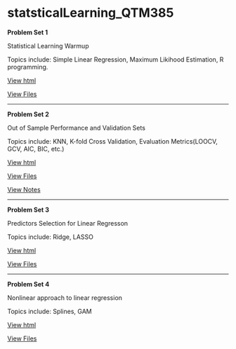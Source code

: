 # statsticalLearning_QTM385

**Problem Set 1**

Statistical Learning Warmup

Topics include: Simple Linear Regression, Maximum Likihood Estimation, R programming.

[View html](https://htmlpreview.github.io/?https://github.com/zejiachen9912/statsticalLearning_QTM385/blob/main/linearity/Problemset%201/ProblemSet1.html)

[View Files](https://github.com/zejiachen9912/statsticalLearning_QTM385/tree/main/linearity/Problemset%201)

---
**Problem Set 2**

Out of Sample Performance and Validation Sets

Topics include: KNN, K-fold Cross Validation, Evaluation Metrics(LOOCV, GCV, AIC, BIC, etc.)

[View html](https://htmlpreview.github.io/?https://github.com/zejiachen9912/statsticalLearning_QTM385/blob/main/ProblemSet%202/final%20submission/ProblemSet2-final-.html)

[View Files](https://github.com/zejiachen9912/statsticalLearning_QTM385/tree/main/ProblemSet%202/final%20submission)

[View Notes](https://immediate-dawn-dda.notion.site/Out-of-Sample-Performance-and-Validation-Sets-3368955ddaac4458a97cbf6a5ebe1aaf)


---
**Problem Set 3**

Predictors Selection for Linear Regresson

Topics include: Ridge, LASSO

[View html](https://htmlpreview.github.io/?https://github.com/zejiachen9912/statsticalLearning_QTM385/blob/main/problemSet%203/Final%20Submission/ProblemSet3_final.html)

[View Files](https://github.com/zejiachen9912/statsticalLearning_QTM385/tree/main/problemSet%203/Final%20Submission)

---
**Problem Set 4**

Nonlinear approach to linear regression

Topics include: Splines, GAM

[View html](https://htmlpreview.github.io/?https://github.com/zejiachen9912/statsticalLearning_QTM385/blob/main/problemSet%204/Final%20Submission/ProblemSet4_final.html)

[View Files](https://github.com/zejiachen9912/statsticalLearning_QTM385/tree/main/problemSet%204/Final%20Submission)
